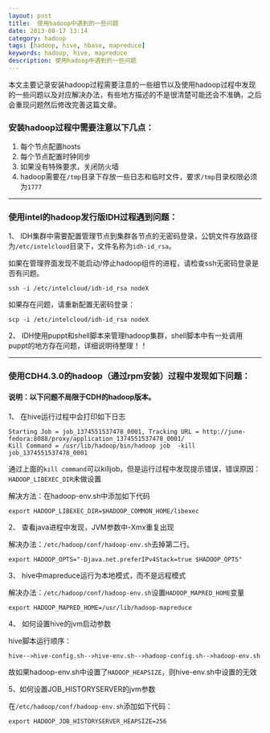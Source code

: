 ```yaml
---
layout: post
title:  使用hadoop中遇到的一些问题
date: 2013-08-17 13:14
category: hadoop
tags: [hadoop, hive, hbase, mapreduce]
keywords: hadoop, hive, mapreduce
description: 使用hadoop中遇到的一些问题
---
```


本文主要记录安装hadoop过程需要注意的一些细节以及使用hadoop过程中发现的一些问题以及对应解决办法，有些地方描述的不是很清楚可能还会不准确，之后会重现问题然后修改完善这篇文章。

### 安装hadoop过程中需要注意以下几点：

1. 每个节点配置hosts
2. 每个节点配置时钟同步
3. 如果没有特殊要求，关闭防火墙
4. hadoop需要在`/tmp`目录下存放一些日志和临时文件，要求`/tmp`目录权限必须为`1777`

---

### 使用intel的hadoop发行版IDH过程遇到问题：

1、 IDH集群中需要配置管理节点到集群各节点的无密码登录，公钥文件存放路径为`/etc/intelcloud`目录下，文件名称为`idh-id_rsa`。

如果在管理界面发现不能启动/停止hadoop组件的进程，请检查ssh无密码登录是否有问题。

	ssh -i /etc/intelcloud/idh-id_rsa nodeX

如果存在问题，请重新配置无密码登录：

	scp -i /etc/intelcloud/idh-id_rsa nodeX

2、 IDH使用puppt和shell脚本来管理hadoop集群，shell脚本中有一处调用puppt的地方存在问题，详细说明待整理！！

---

### 使用CDH4.3.0的hadoop（通过rpm安装）过程中发现如下问题：

#### 说明：以下问题不局限于CDH的hadoop版本。

1、 在hive运行过程中会打印如下日志

	Starting Job = job_1374551537478_0001, Tracking URL = http://june-fedora:8088/proxy/application_1374551537478_0001/
	Kill Command = /usr/lib/hadoop/bin/hadoop job  -kill job_1374551537478_0001

通过上面的`kill command`可以killjob，但是运行过程中发现提示错误，错误原因：`HADOOP_LIBEXEC_DIR`未做设置

解决方法：在hadoop-env.sh中添加如下代码

	export HADOOP_LIBEXEC_DIR=$HADOOP_COMMON_HOME/libexec

2、 查看java进程中发现，JVM参数中-Xmx重复出现

解决办法：`/etc/hadoop/conf/hadoop-env.sh`去掉第二行。

	export HADOOP_OPTS="-Djava.net.preferIPv4Stack=true $HADOOP_OPTS"

3、 hive中mapreduce运行为本地模式，而不是远程模式

解决办法：`/etc/hadoop/conf/hadoop-env.sh`设置`HADOOP_MAPRED_HOME`变量

	export HADOOP_MAPRED_HOME=/usr/lib/hadoop-mapreduce

4、 如何设置hive的jvm启动参数

hive脚本运行顺序：

	hive-->hive-config.sh-->hive-env.sh-->hadoop-config.sh-->hadoop-env.sh

故如果hadoop-env.sh中设置了`HADOOP_HEAPSIZE`，则hive-env.sh中设置的无效

5、如何设置JOB_HISTORYSERVER的jvm参数

在`/etc/hadoop/conf/hadoop-env.sh`添加如下代码：

	export HADOOP_JOB_HISTORYSERVER_HEAPSIZE=256






